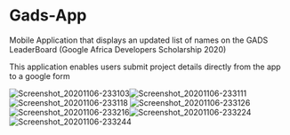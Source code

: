 # Gads-App
Mobile Application that displays an updated list of names on the GADS LeaderBoard (Google Africa Developers Scholarship 2020)

This application enables users submit project details directly from the app to a google form


![Screenshot_20201106-233103](https://user-images.githubusercontent.com/61974682/98421355-788c4880-2089-11eb-9eba-093b2fc7fa05.png)![Screenshot_20201106-233111](https://user-images.githubusercontent.com/61974682/98421362-79bd7580-2089-11eb-979e-375f7d431a32.png)![Screenshot_20201106-233118](https://user-images.githubusercontent.com/61974682/98421365-7aeea280-2089-11eb-9599-c6512edce975.png)
![Screenshot_20201106-233126](https://user-images.githubusercontent.com/61974682/98421366-7b873900-2089-11eb-827b-14824afcc6e1.png)![Screenshot_20201106-233216](https://user-images.githubusercontent.com/61974682/98421370-7d50fc80-2089-11eb-84d6-be9c5ee7756e.png)![Screenshot_20201106-233224](https://user-images.githubusercontent.com/61974682/98421371-7d50fc80-2089-11eb-8fc1-ca5d2e849c6e.png)![Screenshot_20201106-233244](https://user-images.githubusercontent.com/61974682/98421372-7de99300-2089-11eb-8ba7-d3b04b80f47d.png)







